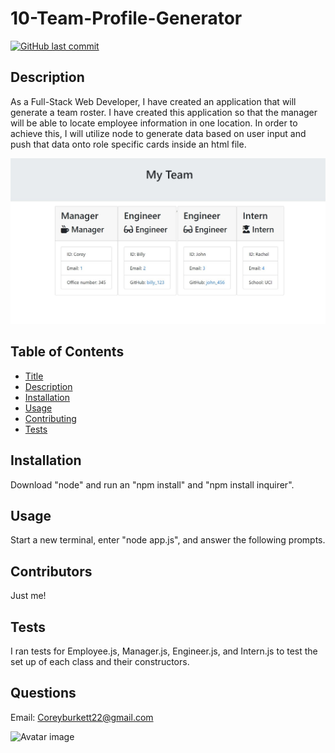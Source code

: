# 10-Team-Profile-Generator

[![GitHub last commit](https://img.shields.io/github/last-commit/cburkett22/10-Team-Profile-Generator)]()

## Description
As a Full-Stack Web Developer, I have created an application that will generate a team roster. I have created this application so that the manager will be able to locate employee information in one location. In order to achieve this, I will utilize node to generate data based on user input and push that data onto role specific cards inside an html file.

![Application screenshot](./assets/screenshot.jpg)

## Table of Contents

* [Title](#Title)
* [Description](#Description)
* [Installation](#Installation)
* [Usage](#Usage)
* [Contributing](#Contributing)
* [Tests](#Tests)

## Installation
Download "node" and run an "npm install" and "npm install inquirer".

## Usage
Start a new terminal, enter "node app.js", and answer the following prompts.

## Contributors
Just me!

## Tests
I ran tests for Employee.js, Manager.js, Engineer.js, and Intern.js to test the set up of each class and their constructors.

## Questions
Email: Coreyburkett22@gmail.com

![Avatar image](https://avatars3.githubusercontent.com/u/63064602?v=4/to/img.png)